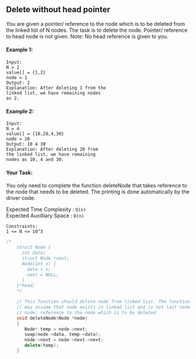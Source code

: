 ## Delete without head pointer

You are given a pointer/ reference to the node which is to be deleted from the linked list of N nodes. The task is to delete the node. Pointer/ reference to head node is not given.
Note: No head reference is given to you.

#### Example 1:

```
Input:
N = 2
value[] = {1,2}
node = 1
Output: 2
Explanation: After deleting 1 from the
linked list, we have remaining nodes
as 2.
```

#### Example 2:

```
Input:
N = 4
value[] = {10,20,4,30}
node = 20
Output: 10 4 30
Explanation: After deleting 20 from
the linked list, we have remaining
nodes as 10, 4 and 30.
```

#### Your Task:

You only need to complete the function deleteNode that takes reference to the node that needs to be deleted. The printing is done automatically by the driver code.

Expected Time Complexity : `O(n)`  
Expected Auxilliary Space : `O(n)`

```
Constraints:
1 <= N <= 10^3
```

```c++
/*
    struct Node {
      int data;
      struct Node *next;
      Node(int x) {
        data = x;
        next = NULL;
      }
    }*head;
    */

    // This function should delete node from linked list. The function
    // may assume that node exists in linked list and is not last node
    // node: reference to the node which is to be deleted
    void deleteNode(Node *node)
    {
       Node* temp = node->next;
       swap(node->data, temp->data);
       node->next = node->next->next;
       delete(temp);
    }

```

